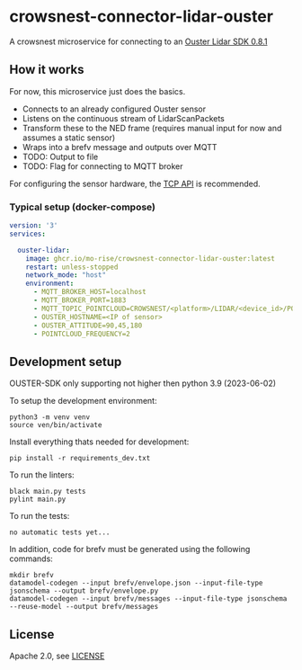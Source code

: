# crowsnest-connector-lidar-ouster

A crowsnest microservice for connecting to an [Ouster Lidar SDK 0.8.1](https://static.ouster.dev/sdk-docs/index.html) 

## How it works

For now, this microservice just does the basics.

* Connects to an already configured Ouster sensor
* Listens on the continuous stream of LidarScanPackets
* Transform these to the NED frame (requires manual input for now and assumes a static sensor)
* Wraps into a brefv message and outputs over MQTT
* TODO: Output to file
* TODO: Flag for connecting to MQTT broker

For configuring the sensor hardware, the [TCP API](https://static.ouster.dev/sensor-docs/image_route1/image_route2/common_sections/API/tcp-api.html) is recommended.

### Typical setup (docker-compose)

```yaml
version: '3'
services:

  ouster-lidar:
    image: ghcr.io/mo-rise/crowsnest-connector-lidar-ouster:latest
    restart: unless-stopped
    network_mode: "host"
    environment:
      - MQTT_BROKER_HOST=localhost
      - MQTT_BROKER_PORT=1883
      - MQTT_TOPIC_POINTCLOUD=CROWSNEST/<platform>/LIDAR/<device_id>/POINTCLOUD
      - OUSTER_HOSTNAME=<IP of sensor>
      - OUSTER_ATTITUDE=90,45,180
      - POINTCLOUD_FREQUENCY=2
```

## Development setup

OUSTER-SDK only supporting not higher then python 3.9 (2023-06-02)  

To setup the development environment:

    python3 -m venv venv
    source ven/bin/activate

Install everything thats needed for development:

    pip install -r requirements_dev.txt

To run the linters:

    black main.py tests
    pylint main.py

To run the tests:

    no automatic tests yet...


In addition, code for brefv must be generated using the following commands:

```bach
mkdir brefv
datamodel-codegen --input brefv/envelope.json --input-file-type jsonschema --output brefv/envelope.py
datamodel-codegen --input brefv/messages --input-file-type jsonschema  --reuse-model --output brefv/messages
```

## License
Apache 2.0, see [LICENSE](./LICENSE)